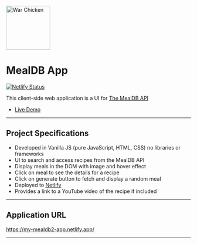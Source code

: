 <img
          src="https://upload.wikimedia.org/wikipedia/en/thumb/e/ef/Coastal_Carolina_Chanticleers_logo.svg/1200px-Coastal_Carolina_Chanticleers_logo.svg.png"
          height="120"
          alt="War Chicken"
        />

# MealDB App

[![Netlify Status](https://api.netlify.com/api/v1/badges/5834a862-a09c-4eff-8bc8-b37f0119064b/deploy-status)](https://app.netlify.com/sites/my-mealdb2-app/deploys)

This client-side web application is a UI for [The MealDB API](https://www.themealdb.com/api.php)

- [Live Demo](https://my-mealdb2-app.netlify.app)

---

## Project Specifications

- Developed in Vanilla JS (pure JavaScript, HTML, CSS) no libraries or frameworks
- UI to search and access recipes from the MealDB API
- Display meals in the DOM with image and hover effect
- Click on meal to see the details for a recipe
- Click on generate button to fetch and display a random meal
- Deployed to [Netlify](https://www.netlify.com/)
- Provides a link to a YouTube video of the recipe if included

---

## Application URL

https://my-mealdb2-app.netlify.app/

---
